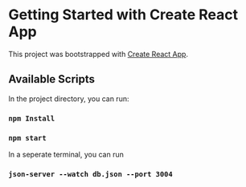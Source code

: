 # Getting Started with Create React App

This project was bootstrapped with [Create React App](https://github.com/facebook/create-react-app).

## Available Scripts

In the project directory, you can run:

### `npm Install`

### `npm start`

In a seperate terminal, you can run
### `json-server --watch db.json --port 3004`
